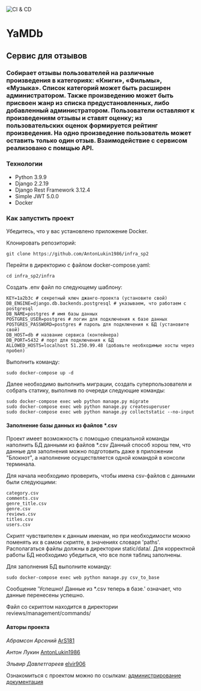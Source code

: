 ![CI & CD](https://github.com/AntonLukin1986/yamdb_final/actions/workflows/yamdb_workflow.yml/badge.svg)

# YaMDb

## Сервис для отзывов

### Собирает отзывы пользователей на различные произведения в категориях: «Книги», «Фильмы», «Музыка». Список категорий может быть расширен администратором. Также произведению может быть присвоен жанр из списка предустановленных, либо добавленный администратором. Пользователи оставляют к произведениям отзывы и ставят  оценку; из пользовательских оценок формируется рейтинг произведения. На одно произведение пользователь может оставить только один отзыв. Взаимодействие с сервисом реализовано с помщью API.

### Технологии

- Python 3.9.9
- Django 2.2.19
- Django Rest Framework 3.12.4
- Simple JWT 5.0.0
- Docker

### Как запустить проект

Убедитесь, что у вас установлено приложение Docker.

Клонировать репозиторий:

```
git clone https://github.com/AntonLukin1986/infra_sp2
```

Перейти в директорию с файлом docker-compose.yaml:

```
cd infra_sp2/infra
```

Создать .env файл по следующему шаблону:

```
KEY=1a2b3c # секретный ключ джанго-проекта (установите свой)
DB_ENGINE=django.db.backends.postgresql # указываем, что работаем с postgresql
DB_NAME=postgres # имя базы данных
POSTGRES_USER=postgres # логин для подключения к базе данных
POSTGRES_PASSWORD=postgres # пароль для подключения к БД (установите свой)
DB_HOST=db # название сервиса (контейнера)
DB_PORT=5432 # порт для подключения к БД
ALLOWED_HOSTS=localhost 51.250.99.48 (добавьте необходимые хосты через пробел)
```

Выполнить команду:

```
sudo docker-compose up -d
```

Далее необходимо выполнить миграции, создать суперпользователя и собрать статику, выполнив по очереди следующие команды:

```
sudo docker-compose exec web python manage.py migrate
sudo docker-compose exec web python manage.py createsuperuser
sudo docker-compose exec web python manage.py collectstatic --no-input
```

#### Заполнение базы данных из файлов *.csv

Проект имеет возможность с помощью специальной команды наполнить БД данными из файлов *.csv
Данный способ хорош тем, что данные для заполнения можно подготовить даже в приложении "Блокнот", а наполнение осуществляется одной командой в консоли терминала.

Для начала необходимо проверить, чтобы имена csv-файлов с данными были следующими:

```
category.csv
comments.csv
genre_title.csv
genre.csv
reviews.csv
titles.csv
users.csv
```

Скрипт чувствителен к данным именам, но при необходимости можно поменять их
в самом скрипте, в значениях словаря 'paths'.
Располагаться файлы должны в директории static/data/.
Для корректной работы БД необходимо убедиться, что все поля таблиц заполнены.

Для заполнения БД выполните команду:

```
sudo docker-compose exec web python manage.py csv_to_base
```

Сообщение 'Успешно! Данные из *.csv теперь в базе.' означает, что данные перенесены успешно.

Файл со скриптом находится в директории reviews/management/commands/

#### Авторы проекта

_Абрамсон Арсений_ [ArS181](https://github.com/ArS181)

_Антон Лукин_ [AntonLukin1986](https://github.com/AntonLukin1986)

_Эльвир Давлетгареев_ [elvir906](https://github.com/elvir906)

Ознакомиться с проектом можно по ссылкам:
[администрирование](http://51.250.99.48/admin/)
[документация](http://51.250.99.48/redoc/)
